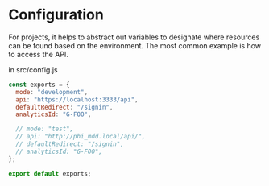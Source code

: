 # Configuration

For projects, it helps to abstract out variables to designate where resources can be found based on the environment. The most common example is how to access the API.

in src/config.js

``` js
const exports = {
  mode: "development",
  api: "https://localhost:3333/api",
  defaultRedirect: "/signin",
  analyticsId: "G-FOO",

  // mode: "test",
  // api: "http://phi_mdd.local/api/",
  // defaultRedirect: "/signin",
  // analyticsId: "G-FOO",
};

export default exports;
```
